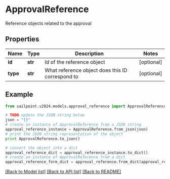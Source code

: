# ApprovalReference

Reference objects related to the approval

## Properties

Name | Type | Description | Notes
------------ | ------------- | ------------- | -------------
**id** | **str** | Id of the reference object | [optional] 
**type** | **str** | What reference object does this ID correspond to | [optional] 

## Example

```python
from sailpoint.v2024.models.approval_reference import ApprovalReference

# TODO update the JSON string below
json = "{}"
# create an instance of ApprovalReference from a JSON string
approval_reference_instance = ApprovalReference.from_json(json)
# print the JSON string representation of the object
print ApprovalReference.to_json()

# convert the object into a dict
approval_reference_dict = approval_reference_instance.to_dict()
# create an instance of ApprovalReference from a dict
approval_reference_form_dict = approval_reference.from_dict(approval_reference_dict)
```
[[Back to Model list]](../README.md#documentation-for-models) [[Back to API list]](../README.md#documentation-for-api-endpoints) [[Back to README]](../README.md)


